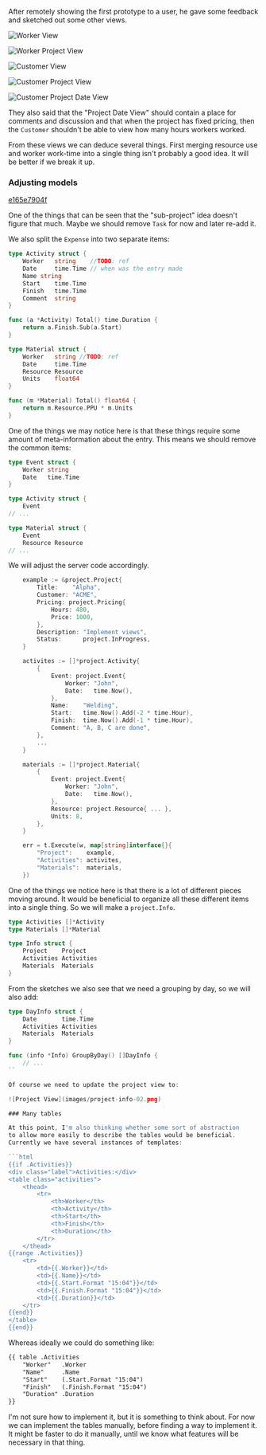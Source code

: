 After remotely showing the first prototype to a user, he gave some
feedback and sketched out some other views.

![Worker View](images/feedback-00-worker-view.png)

![Worker Project View](images/feedback-00-worker-view.png)

![Customer View](images/feedback-00-customer-view.png)

![Customer Project View](images/feedback-00-customer-project-view.png)

![Customer Project Date View](images/feedback-00-customer-project-view.png)

They also said that the "Project Date View" should contain a
place for comments and discussion and that when the project
has fixed pricing, then the `Customer` shouldn't be able to
view how many hours workers worked.

From these views we can deduce several things. First merging
resource use and worker work-time into a single thing isn't
probably a good idea. It will be better if we break it up.


### Adjusting models

<a class="sha" href="https://github.com/loov/timeclock/tree/e165e7904fcad53d98b2f7707f713763372255fa">e165e7904f</a>

One of the things that can be seen that the "sub-project" idea
doesn't figure that much. Maybe we should remove `Task` for now
and later re-add it.

We also split the `Expense` into two separate items:

```go
type Activity struct {
	Worker   string    //TODO: ref
	Date     time.Time // when was the entry made
	Name string
	Start    time.Time
	Finish   time.Time
	Comment  string
}

func (a *Activity) Total() time.Duration {
	return a.Finish.Sub(a.Start)
}

type Material struct {
	Worker   string //TODO: ref
	Date     time.Time
	Resource Resource
	Units    float64
}

func (m *Material) Total() float64 {
	return m.Resource.PPU * m.Units
}
```

One of the things we may notice here is that these things
require some amount of meta-information about the entry.
This means we should remove the common items:

```go
type Event struct {
	Worker string
	Date   time.Time
}

type Activity struct {
	Event
// ...

type Material struct {
	Event
	Resource Resource
// ...
```

We will adjust the server code accordingly.

```go
	example := &project.Project{
		Title:    "Alpha",
		Customer: "ACME",
		Pricing: project.Pricing{
			Hours: 480,
			Price: 1000,
		},
		Description: "Implement views",
		Status:      project.InProgress,
	}

	activites := []*project.Activity{
		{
			Event: project.Event{
				Worker: "John",
				Date:   time.Now(),
			},
			Name:    "Welding",
			Start:   time.Now().Add(-2 * time.Hour),
			Finish:  time.Now().Add(-1 * time.Hour),
			Comment: "A, B, C are done",
		},
		...
	}

	materials := []*project.Material{
		{
			Event: project.Event{
				Worker: "John",
				Date:   time.Now(),
			},
			Resource: project.Resource{ ... },
			Units: 8,
		},
	}

	err = t.Execute(w, map[string]interface{}{
		"Project":    example,
		"Activities": activites,
		"Materials":  materials,
	})
```

One of the things we notice here is that there is a
lot of different pieces moving around. It would be
beneficial to organize all these different items into
a single thing. So we will make a `project.Info`.

```go
type Activities []*Activity
type Materials []*Material

type Info struct {
	Project    Project
	Activities Activities
	Materials  Materials
}
```

From the sketches we also see that we need a grouping by
day, so we will also add:

```go
type DayInfo struct {
	Date       time.Time
	Activities Activities
	Materials  Materials
}

func (info *Info) GroupByDay() []DayInfo {
	// ...
``

Of course we need to update the project view to:

![Project View](images/project-info-02.png)

### Many tables

At this point, I'm also thinking whether some sort of abstraction
to allow more easily to describe the tables would be beneficial.
Currently we have several instances of templates:

```html
{{if .Activities}}
<div class="label">Activities:</div>
<table class="activities">
	<thead>
		<tr>
			<th>Worker</th>
			<th>Activity</th>
			<th>Start</th>
			<th>Finish</th>
			<th>Duration</th>
		</tr>
	</thead>
{{range .Activities}}
	<tr>
		<td>{{.Worker}}</td>
		<td>{{.Name}}</td>
		<td>{{.Start.Format "15:04"}}</td>
		<td>{{.Finish.Format "15:04"}}</td>
		<td>{{.Duration}}</td>
	</tr>
{{end}}
</table>
{{end}}
```

Whereas ideally we could do something like:

```html
{{ table .Activities
	"Worker"   .Worker
	"Name"     .Name
	"Start"    (.Start.Format "15:04")
	"Finish"   (.Finish.Format "15:04")
	"Duration" .Duration
}}
```

I'm not sure how to implement it, but it is something to think about.
For now we can implement the tables manually, before finding a way to
implement it. It might be faster to do it manually, until we know
what features will be necessary in that thing.